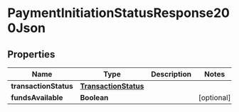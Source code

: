 # PaymentInitiationStatusResponse200Json

## Properties
Name | Type | Description | Notes
------------ | ------------- | ------------- | -------------
**transactionStatus** | [**TransactionStatus**](TransactionStatus.md) |  | 
**fundsAvailable** | **Boolean** |  |  [optional]

